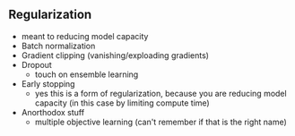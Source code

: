 ## Regularization

- meant to reducing model capacity
- Batch normalization
- Gradient clipping (vanishing/exploading gradients)
- Dropout
	- touch on ensemble learning
- Early stopping
	- yes this is a form of regularization, because you are reducing model capacity (in this case by limiting compute time)
- Anorthodox stuff
	- multiple objective learning (can't remember if that is the right name)